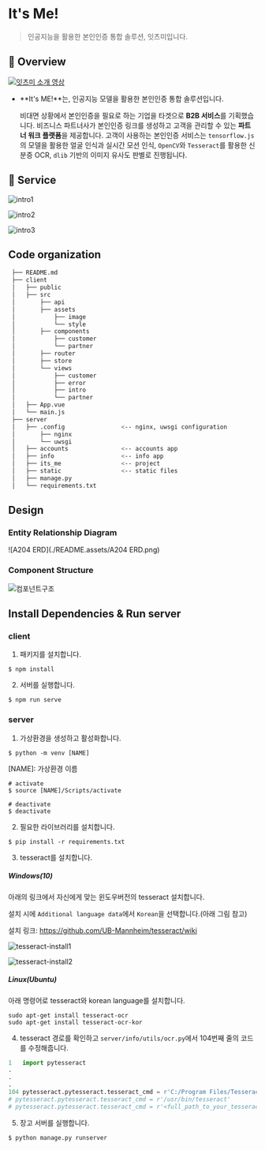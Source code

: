 # It's Me!

> 인공지능을 활용한 본인인증 통합 솔루션, 잇츠미입니다.



## 🌟 Overview

[![잇츠미 소개 영상](./README.assets/thumbnail.jpeg)](https://www.youtube.com/watch?v=UK6KyklmZb4)


- **It's ME!**는, 인공지능 모델을 활용한 본인인증 통합 솔루션입니다. 

  비대면 상황에서 본인인증을 필요로 하는 기업을 타겟으로 **B2B 서비스**를 기획했습니다. 비즈니스 파트너사가 본인인증 링크를 생성하고 고객을 관리할 수 있는 **파트너 워크 플랫폼**을 제공합니다. 고객이 사용하는 본인인증 서비스는 `tensorflow.js`의 모델을 활용한 얼굴 인식과 실시간 모션 인식, `OpenCV`와 `Tesseract`를 활용한 신분증 OCR, `dlib` 기반의 이미지 유사도 판별로 진행됩니다.



## 🚀 Service

![intro1](./README.assets/intro1.jpeg)

![intro2](./README.assets/intro2.jpg)

![intro3](./README.assets/intro3.jpg)



## Code organization

```bash
 ├── README.md
 ├── client
 │   ├── public
 │   ├── src
 │    	 ├── api
 │       ├── assets
 │           ├── image
 │           └── style
 │       ├── components
 │           ├── customer
 │           └── partner
 │       ├── router
 │       ├── store
 │       └── views
 │           ├── customer
 │           ├── error
 │           ├── intro
 │           └── partner
 │   ├── App.vue
 │   └── main.js
 ├── server
 │   ├── .config				<-- nginx, uwsgi configuration
 │       ├── nginx
 │       └── uwsgi
 │   ├── accounts				<-- accounts app
 │   ├── info					<-- info app
 │   ├── its_me					<-- project
 │   ├── static					<-- static files
 │   ├── manage.py
 │   └── requirements.txt
```



## Design

### Entity Relationship Diagram

![A204 ERD](./README.assets/A204 ERD.png)

### Component Structure

![컴포넌트구조](./README.assets/컴포넌트구조.jpg)



## Install Dependencies & Run server

### client

1. 패키지를 설치합니다.

```
$ npm install
```



2. 서버를 실행합니다.

```
$ npm run serve
```



### server

1. 가상환경을 생성하고 활성화합니다.

```
$ python -m venv [NAME]
```

\[NAME]: 가상환경 이름

```
# activate
$ source [NAME]/Scripts/activate
```

```
# deactivate
$ deactivate
```



2. 필요한 라이브러리를 설치합니다.

```
$ pip install -r requirements.txt
```



3. tesseract를 설치합니다.

##### Windows(10)

아래의 링크에서 자신에게 맞는 윈도우버전의 tesseract 설치합니다.

설치 시에 `Additional language data`에서 `Korean`을 선택합니다.(아래 그림 참고)

설치 링크: https://github.com/UB-Mannheim/tesseract/wiki

![tesseract-install1](README.assets/tesseract-install1.png)

![tesseract-install2](README.assets/tesseract-install2.png)



##### Linux(Ubuntu)

아래 명령어로 tesseract와 korean language를 설치합니다.

```
sudo apt-get install tesseract-ocr
sudo apt-get install tesseract-ocr-kor
```



4. tesseract 경로를 확인하고 `server/info/utils/ocr.py`에서 104번째 줄의 코드를 수정해줍니다.

```python
1   import pytesseract
.
.
.
104 pytesseract.pytesseract.tesseract_cmd = r'C:/Program Files/Tesseract-OCR/tesseract.exe'		# Windows10 기본 설치 경로
# pytesseract.pytesseract.tesseract_cmd = r'/usr/bin/tesseract'									# Ubuntu 기본 설치 경로
# pytesseract.pytesseract.tesseract_cmd = r'<full_path_to_your_tesseract_executable>'
```



5. 장고 서버를 실행합니다.

```
$ python manage.py runserver
```





